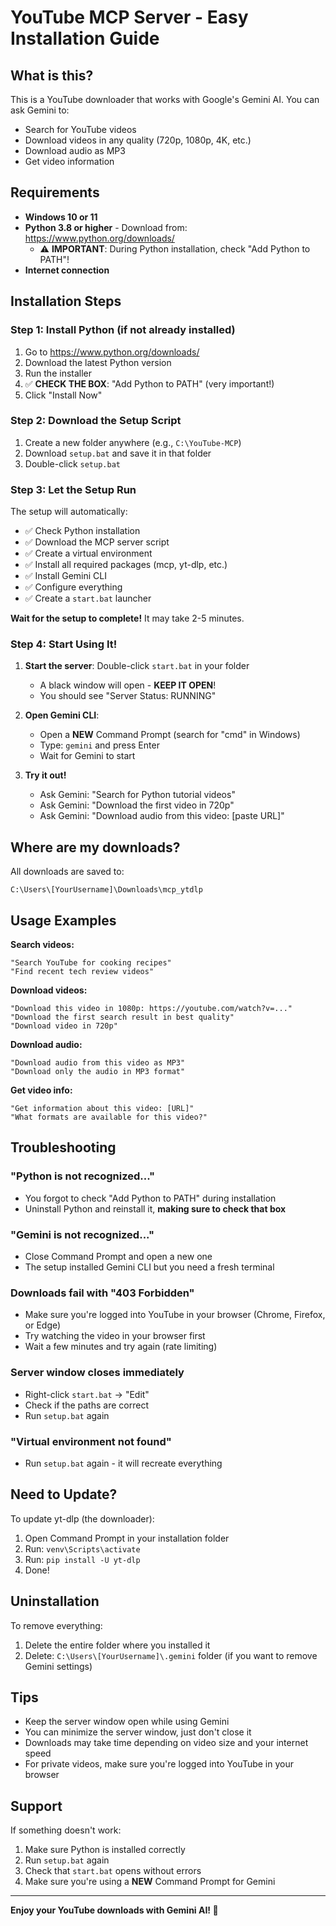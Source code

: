 # YouTube MCP Server - Easy Installation Guide

## What is this?

This is a YouTube downloader that works with Google's Gemini AI. You can ask Gemini to:
- Search for YouTube videos
- Download videos in any quality (720p, 1080p, 4K, etc.)
- Download audio as MP3
- Get video information

## Requirements

- **Windows 10 or 11**
- **Python 3.8 or higher** - Download from: https://www.python.org/downloads/
  - ⚠️ **IMPORTANT**: During Python installation, check "Add Python to PATH"!
- **Internet connection**

## Installation Steps

### Step 1: Install Python (if not already installed)

1. Go to https://www.python.org/downloads/
2. Download the latest Python version
3. Run the installer
4. ✅ **CHECK THE BOX**: "Add Python to PATH" (very important!)
5. Click "Install Now"

### Step 2: Download the Setup Script

1. Create a new folder anywhere (e.g., `C:\YouTube-MCP`)
2. Download `setup.bat` and save it in that folder
3. Double-click `setup.bat`

### Step 3: Let the Setup Run

The setup will automatically:
- ✅ Check Python installation
- ✅ Download the MCP server script
- ✅ Create a virtual environment
- ✅ Install all required packages (mcp, yt-dlp, etc.)
- ✅ Install Gemini CLI
- ✅ Configure everything
- ✅ Create a `start.bat` launcher

**Wait for the setup to complete!** It may take 2-5 minutes.

### Step 4: Start Using It!

1. **Start the server**: Double-click `start.bat` in your folder
   - A black window will open - **KEEP IT OPEN**!
   - You should see "Server Status: RUNNING"

2. **Open Gemini CLI**: 
   - Open a **NEW** Command Prompt (search for "cmd" in Windows)
   - Type: `gemini` and press Enter
   - Wait for Gemini to start

3. **Try it out!**
   - Ask Gemini: "Search for Python tutorial videos"
   - Ask Gemini: "Download the first video in 720p"
   - Ask Gemini: "Download audio from this video: [paste URL]"

## Where are my downloads?

All downloads are saved to:
```
C:\Users\[YourUsername]\Downloads\mcp_ytdlp
```

## Usage Examples

**Search videos:**
```
"Search YouTube for cooking recipes"
"Find recent tech review videos"
```

**Download videos:**
```
"Download this video in 1080p: https://youtube.com/watch?v=..."
"Download the first search result in best quality"
"Download video in 720p"
```

**Download audio:**
```
"Download audio from this video as MP3"
"Download only the audio in MP3 format"
```

**Get video info:**
```
"Get information about this video: [URL]"
"What formats are available for this video?"
```

## Troubleshooting

### "Python is not recognized..."
- You forgot to check "Add Python to PATH" during installation
- Uninstall Python and reinstall it, **making sure to check that box**

### "Gemini is not recognized..."
- Close Command Prompt and open a new one
- The setup installed Gemini CLI but you need a fresh terminal

### Downloads fail with "403 Forbidden"
- Make sure you're logged into YouTube in your browser (Chrome, Firefox, or Edge)
- Try watching the video in your browser first
- Wait a few minutes and try again (rate limiting)

### Server window closes immediately
- Right-click `start.bat` → "Edit"
- Check if the paths are correct
- Run `setup.bat` again

### "Virtual environment not found"
- Run `setup.bat` again - it will recreate everything

## Need to Update?

To update yt-dlp (the downloader):
1. Open Command Prompt in your installation folder
2. Run: `venv\Scripts\activate`
3. Run: `pip install -U yt-dlp`
4. Done!

## Uninstallation

To remove everything:
1. Delete the entire folder where you installed it
2. Delete: `C:\Users\[YourUsername]\.gemini` folder (if you want to remove Gemini settings)

## Tips

- Keep the server window open while using Gemini
- You can minimize the server window, just don't close it
- Downloads may take time depending on video size and your internet speed
- For private videos, make sure you're logged into YouTube in your browser

## Support

If something doesn't work:
1. Make sure Python is installed correctly
2. Run `setup.bat` again
3. Check that `start.bat` opens without errors
4. Make sure you're using a **NEW** Command Prompt for Gemini

---

**Enjoy your YouTube downloads with Gemini AI! 🎉**

